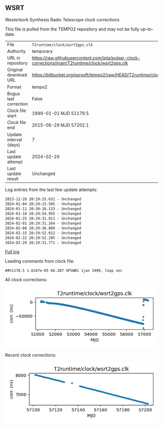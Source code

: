 
## WSRT

Westerbork Synthesis Radio Telescope clock corrections

This file is pulled from the TEMPO2 repository and may not be fully
up-to-date.

|     |     |
|:--- |:--- |
| File | `T2runtime/clock/wsrt2gps.clk` |
| Authority | temporary |
| URL in repository | <https://raw.githubusercontent.com/ipta/pulsar-clock-corrections/main/T2runtime/clock/wsrt2gps.clk> |
| Original download URL | <https://bitbucket.org/psrsoft/tempo2/raw/HEAD/T2runtime/clock/wsrt2gps.clk> |
| Format | tempo2 |
| Bogus last correction | False |
| Clock file start | 1999-01-01 MJD 51179.5 |
| Clock file end | 2015-06-29 MJD 57202.1 |
| Update interval (days) | 7 |
| Last update attempt | 2024-02-29 |
| Last update result | Unchanged |

Log entries from the last few update attempts:
```
2023-12-28 20:29:25.631 - Unchanged
2024-01-04 20:29:23.585 - Unchanged
2024-01-11 20:30:10.133 - Unchanged
2024-01-18 20:29:54.955 - Unchanged
2024-01-25 20:29:31.011 - Unchanged
2024-02-01 20:29:31.264 - Unchanged
2024-02-08 20:29:36.809 - Unchanged
2024-02-15 20:29:52.012 - Unchanged
2024-02-22 20:29:52.295 - Unchanged
2024-02-29 20:29:31.771 - Unchanged
```
[Full log](https://raw.githubusercontent.com/ipta/pulsar-clock-corrections/main/log/T2runtime/clock/wsrt2gps.clk.log)

Leading comments from clock file:

    ##51178.5 1.6347e-05 66.287 GPSWB1 1jan 1999, leap sec



All clock corrections:

![plot of all clock corrections](wsrt2gps.clk.png "All corrections")

Recent clock corrections:

![plot of recent clock corrections](wsrt2gps.clk.short.png "Recent corrections")

